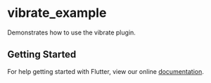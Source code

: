 # vibrate_example

Demonstrates how to use the vibrate plugin.

## Getting Started

For help getting started with Flutter, view our online
[documentation](http://flutter.io/).
